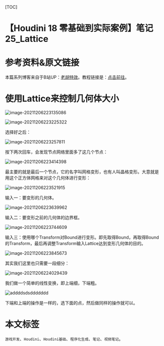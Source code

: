 [TOC]

# 【Houdini 18 零基础到实际案例】笔记 25_Lattice

# 参考资料&原文链接

本篇系列博客来自于B站UP：[老胡特效](https://space.bilibili.com/324928136)。教程链接是：[点击前往](https://www.bilibili.com/video/BV1Hi4y187Ww)。

# 使用Lattice来控制几何体大小

![image-20211206223135086](https://sin998-blog-image.oss-cn-beijing.aliyuncs.com/images/202112062231535.png)

![image-20211206223225322](https://sin998-blog-image.oss-cn-beijing.aliyuncs.com/images/202112062232470.png)

选择好之后：

![image-20211206223257811](https://sin998-blog-image.oss-cn-beijing.aliyuncs.com/images/202112062232818.png)

按下两次回车，会发现节点网络里面多了这几个节点：

![image-20211206223414398](https://sin998-blog-image.oss-cn-beijing.aliyuncs.com/images/202112062234382.png)

最主要的就是最后一个节点，它的名字叫网格变形，也有人叫晶格变形。大意就是用这个正方体网格来对这个几何体进行变形：

![image-20211206223521915](https://sin998-blog-image.oss-cn-beijing.aliyuncs.com/images/202112062235762.png)

输入一：要变形的几何体。

![image-20211206223639962](https://sin998-blog-image.oss-cn-beijing.aliyuncs.com/images/202112062236449.png)

输入二：要变形之前的几何体的边界框。

![image-20211206223744609](https://sin998-blog-image.oss-cn-beijing.aliyuncs.com/images/202112062237468.png)

输入三：使用哪个Transform对Bound进行变形。即先取得Bound，再取得Bound的Transform，最后再调整Transform输入Lattice达到变形几何体的目的。

![image-20211206223845673](https://sin998-blog-image.oss-cn-beijing.aliyuncs.com/images/202112062238879.png)

其实我们这里也只需要一段细分：

![image-20211206224029439](https://sin998-blog-image.oss-cn-beijing.aliyuncs.com/images/202112062240799.png)

我们做一个简单的线性变换，即上端细，下端粗。

![addddsdsddddddd](https://sin998-blog-image.oss-cn-beijing.aliyuncs.com/images/202112062245693.gif)

下端和上端的操作是一样的，选下面的点，然后做同样的操作就可以。

# 本文标签

`游戏开发`、`Houdini`、`Houdini基础`、`程序化生成`、`笔记`、`视频笔记`。
